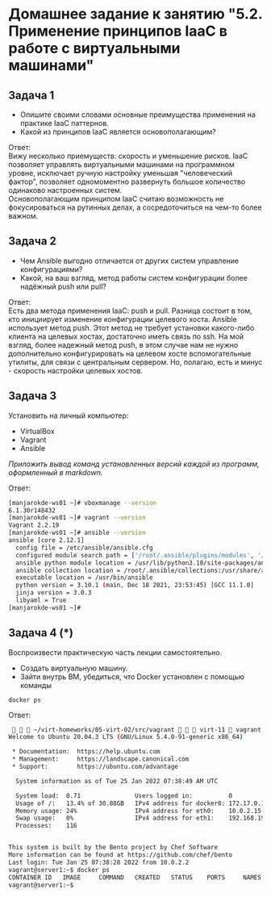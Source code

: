 
# Домашнее задание к занятию "5.2. Применение принципов IaaC в работе с виртуальными машинами"

## Задача 1

- Опишите своими словами основные преимущества применения на практике IaaC паттернов.
- Какой из принципов IaaC является основополагающим?  

Ответ:  
Вижу несколько приемуществ: скорость и уменьшение рисков. IaaC позволяет управлять виртуальными машинами на программном уровне, исключает ручную настройку уменьшая "человеческий фактор",  позволяет одномоментно развернуть большое количество одинаково настроенных систем.  
Основополагающим принципом IaaC считаю возможность не фокусироваться на рутинных делах, а сосредоточиться на чем-то более важном.

## Задача 2

- Чем Ansible выгодно отличается от других систем управление конфигурациями?
- Какой, на ваш взгляд, метод работы систем конфигурации более надёжный push или pull?  

Ответ:  
Есть два метода применения IaaC: push и pull. Разница состоит в том, кто инициирует изменение конфигурации целевого хоста. Ansible использует метод push. Этот метод не требует установки какого-либо клиента на целевых хостах, достаточно иметь связь по ssh. На мой взгляд, более надежный метод push, в этом случае нам не нужно дополнительно конфигурировать на целевом хосте вспомогательные утилиты,  для связи с центральным сервером. Но, полагаю, есть и минус - скорость настройки целевых хостов. 

## Задача 3

Установить на личный компьютер:

- VirtualBox
- Vagrant
- Ansible

*Приложить вывод команд установленных версий каждой из программ, оформленный в markdown.*  <br>  

Ответ:  
```bash
[manjarokde-ws01 ~]# vboxmanage --version
6.1.30r148432
[manjarokde-ws01 ~]# vagrant --version
Vagrant 2.2.19
[manjarokde-ws01 ~]# ansible --version
ansible [core 2.12.1]
  config file = /etc/ansible/ansible.cfg
  configured module search path = ['/root/.ansible/plugins/modules', '/usr/share/ansible/plugins/modules']
  ansible python module location = /usr/lib/python3.10/site-packages/ansible
  ansible collection location = /root/.ansible/collections:/usr/share/ansible/collections
  executable location = /usr/bin/ansible
  python version = 3.10.1 (main, Dec 18 2021, 23:53:45) [GCC 11.1.0]
  jinja version = 3.0.3
  libyaml = True
[manjarokde-ws01 ~]# 
```


## Задача 4 (*)

Воспроизвести практическую часть лекции самостоятельно.

- Создать виртуальную машину.
- Зайти внутрь ВМ, убедиться, что Docker установлен с помощью команды
```
docker ps
```  
Ответ:  
```bash
    ~/virt-homeworks/05-virt-02/src/vagrant    virt-11  vagrant ssh                                                                    ✔  20s  
Welcome to Ubuntu 20.04.3 LTS (GNU/Linux 5.4.0-91-generic x86_64)

 * Documentation:  https://help.ubuntu.com
 * Management:     https://landscape.canonical.com
 * Support:        https://ubuntu.com/advantage

  System information as of Tue 25 Jan 2022 07:38:49 AM UTC

  System load:  0.71               Users logged in:          0
  Usage of /:   13.4% of 30.88GB   IPv4 address for docker0: 172.17.0.1
  Memory usage: 24%                IPv4 address for eth0:    10.0.2.15
  Swap usage:   0%                 IPv4 address for eth1:    192.168.192.11
  Processes:    116


This system is built by the Bento project by Chef Software
More information can be found at https://github.com/chef/bento
Last login: Tue Jan 25 07:38:28 2022 from 10.0.2.2
vagrant@server1:~$ docker ps
CONTAINER ID   IMAGE     COMMAND   CREATED   STATUS    PORTS     NAMES
vagrant@server1:~$ 
```